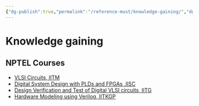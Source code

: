 ```yaml
---
{"dg-publish":true,"permalink":"/reference-must/knowledge-gaining/","dgHomeLink":true,"dgPassFrontmatter":false}
---
```



# Knowledge gaining

## NPTEL Courses
- [VLSI Circuits, IITM](https://nptel.ac.in/courses/117106092)
- [Digital System Design with PLDs and FPGAs ,IISC](https://nptel.ac.in/courses/117108040)
- [Design Verification and Test of Digital VLSI circuits, IITG](https://nptel.ac.in/courses/106103116)
- [Hardware Modeling using Verilog, IITKGP](https://nptel.ac.in/courses/106105165)